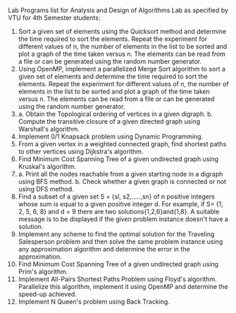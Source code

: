 Lab Programs list for Analysis and Design of Algorithms Lab as specified 
by VTU for 4th Semester students:

1. Sort a given set of elements using the Quicksort method and determine 
the time required to sort the elements. Repeat the experiment for 
different values of n, the number of elements in the list to be sorted 
and plot a graph of the time taken versus n. The elements can be read 
from a file or can be generated using the random number generator.
2. Using OpenMP, implement a parallelized Merge Sort algorithm to sort 
a given set of elements and determine the time required to sort the 
elements. Repeat the experiment for different values of n, the number 
of elements in the list to be sorted and plot a graph of the time taken 
versus n. The elements can be read from a file or can be generated using 
the random number generator.
3. a. Obtain the Topological ordering of vertices in a given digraph.
b. Compute the transitive closure of a given directed graph using 
Warshall's algorithm.
4. Implement 0/1 Knapsack problem using Dynamic Programming.
5. From a given vertex in a weighted connected graph, find shortest paths 
to other vertices using Dijkstra's algorithm.
6. Find Minimum Cost Spanning Tree of a given undirected graph using 
Kruskal's algorithm.
7. a. Print all the nodes reachable from a given starting node in a 
digraph using BFS method.
b. Check whether a given graph is connected or not using DFS method.
8. Find a subset of a given set S = {sl, s2,.....,sn} of n positive 
integers whose sum is equal to a given positive integer d. For example, 
if S= {1, 2, 5, 6, 8} and d = 9 there are two solutions{1,2,6}and{1,8}.
A suitable message is to be displayed if the given problem instance
doesn't have a solution.
9. Implement any scheme to find the optimal solution for the Traveling 
Salesperson problem and then solve the same problem instance using any 
approximation algorithm and determine the error in the approximation.
10. Find Minimum Cost Spanning Tree of a given undirected graph using 
Prim's algorithm.
11. Implement All-Pairs Shortest Paths Problem using Floyd's algorithm. 
Parallelize this algorithm, implement it using OpenMP and determine the 
speed-up achieved.
12. Implement N Queen's problem using Back Tracking.
